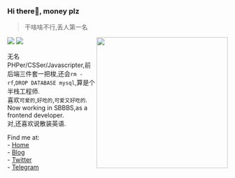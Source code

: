 ### Hi there👋, money plz
> 干啥啥不行,丢人第一名
<img src="https://github.com/KawaiiZapic/KawaiiZapic/blob/master/\(.gif?raw=true" align="right" width="300"/> 
<img src="https://github-readme-stats.vercel.app/api?username=KawaiiZapic&show_icons=true&icon_color=E91E63&title_color=FB7299&hide_border=true&locale=cn" />
<img src="https://github-readme-stats.vercel.app/api/top-langs/?username=KawaiiZapic&layout=compact&title_color=000000&hide_border=true&locale=cn" />  

无名PHPer/CSSer/Javascripter,前后端三件套一把梭,还会`rm -rf`,`DROP DATABASE mysql`,算是个半栈工程师.  
喜欢`可爱的`,`好吃的`,`可爱又好吃的`.  
Now working in SBBBS,as a frontend developer.  
对,还喜欢说散装英语.

Find me at:  
\- [Home](https://i.zapic.moe/)  
\- [Blog](https://blog.zapic.moe/)  
\- [Twitter](https://twitter.com/KawaiiZapic)  
\- [Telegram](https://t.me/joinchat/Lfc1KhUVoHqOMYlBAZobrw)
